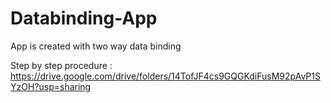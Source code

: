 # Databinding-App
 App is created with two way data binding
 
 Step by step procedure : https://drive.google.com/drive/folders/14TofJF4cs9GQGKdiFusM92pAvP1SYzOH?usp=sharing
 
